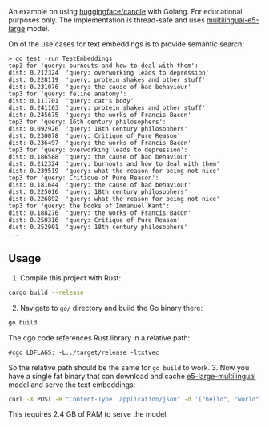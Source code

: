 An example on using [huggingface/candle](https://github.com/huggingface/candle) with Golang. For educational purposes only.
The implementation is thread-safe and uses [multilingual-e5-large](https://huggingface.co/intfloat/multilingual-e5-large) model.

On of the use cases for text embeddings is to provide semantic search:
```
> go test -run TestEmbeddings
top3 for 'query: burnouts and how to deal with them':
dist: 0.212324  'query: overworking leads to depression'
dist: 0.228119  'query: protein shakes and other stuff'
dist: 0.231076  'query: the cause of bad behaviour'
top3 for 'query: feline anatomy':
dist: 0.111701  'query: cat's body'
dist: 0.241103  'query: protein shakes and other stuff'
dist: 0.245675  'query: the works of Francis Bacon'
top3 for 'query: 16th century philosophers':
dist: 0.092926  'query: 18th century philosophers'
dist: 0.230078  'query: Critique of Pure Reason'
dist: 0.236497  'query: the works of Francis Bacon'
top3 for 'query: overworking leads to depression':
dist: 0.186588  'query: the cause of bad behaviour'
dist: 0.212324  'query: burnouts and how to deal with them'
dist: 0.239519  'query: what the reason for being not nice'
top3 for 'query: Critique of Pure Reason':
dist: 0.181644  'query: the cause of bad behaviour'
dist: 0.225016  'query: 18th century philosophers'
dist: 0.226892  'query: what the reason for being not nice'
top3 for 'query: the books of Immanuel Kant':
dist: 0.188276  'query: the works of Francis Bacon'
dist: 0.250316  'query: Critique of Pure Reason'
dist: 0.252901  'query: 18th century philosophers'
...
```

## Usage
1. Compile this project with Rust:
```bash
cargo build --release
```
2. Navigate to `go/` directory and build the Go binary there:
```bash
go build
```
The cgo code references Rust library in a relative path:
```
#cgo LDFLAGS: -L../target/release -ltxtvec
```
So the relative path should be the same for `go build` to work.
3. Now you have a single fat binary that can download and cache [e5-large-multilingual](https://huggingface.co/intfloat/multilingual-e5-large) model and serve the text embeddings:
```bash
curl -X POST -H "Content-Type: application/json" -d '["hello", "world"]' http://localhost:8080/embeddings
```
This requires 2.4 GB of RAM to serve the model.

